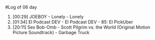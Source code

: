 #Log of 06 day

1. [00:29] JOEBOY - Lonely - Lonely
1. [01:34] El Podcast DEV - El Podcast DEV - 85: El PickUber
1. [20:11] Sex Bob-Omb - Scott Pilgrim vs. the World (Original Motion Picture Soundtrack) - Garbage Truck
